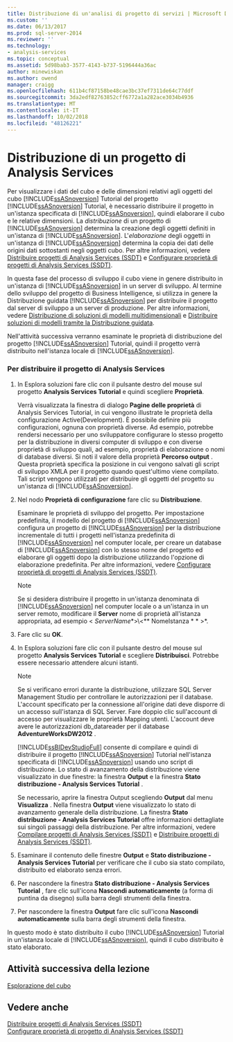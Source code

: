```yaml
---
title: Distribuzione di un'analisi di progetto di servizi | Microsoft Docs
ms.custom: ''
ms.date: 06/13/2017
ms.prod: sql-server-2014
ms.reviewer: ''
ms.technology:
- analysis-services
ms.topic: conceptual
ms.assetid: 5d98bab3-3577-4143-b737-5196444a36ac
author: minewiskan
ms.author: owend
manager: craigg
ms.openlocfilehash: 611b4cf87158be48cae3bc37ef7311de64c77ddf
ms.sourcegitcommit: 3da2edf82763852cff6772a1a282ace3034b4936
ms.translationtype: MT
ms.contentlocale: it-IT
ms.lasthandoff: 10/02/2018
ms.locfileid: "48126221"
---
```

# <a name="deploying-an-analysis-services-project"></a>Distribuzione di un progetto di Analysis Services
  Per visualizzare i dati del cubo e delle dimensioni relativi agli oggetti del cubo [!INCLUDE[ssASnoversion](../includes/ssasnoversion-md.md)] Tutorial del progetto [!INCLUDE[ssASnoversion](../includes/ssasnoversion-md.md)] Tutorial, è necessario distribuire il progetto in un'istanza specificata di [!INCLUDE[ssASnoversion](../includes/ssasnoversion-md.md)], quindi elaborare il cubo e le relative dimensioni. La *distribuzione* di un progetto di [!INCLUDE[ssASnoversion](../includes/ssasnoversion-md.md)] determina la creazione degli oggetti definiti in un'istanza di [!INCLUDE[ssASnoversion](../includes/ssasnoversion-md.md)]. L'*elaborazione* degli oggetti in un'istanza di [!INCLUDE[ssASnoversion](../includes/ssasnoversion-md.md)] determina la copia dei dati delle origini dati sottostanti negli oggetti cubo. Per altre informazioni, vedere [Distribuire progetti di Analysis Services &#40;SSDT&#41;](multidimensional-models/deploy-analysis-services-projects-ssdt.md) e [Configurare proprietà di progetti di Analysis Services &#40;SSDT&#41;](multidimensional-models/configure-analysis-services-project-properties-ssdt.md).  
  
 In questa fase del processo di sviluppo il cubo viene in genere distribuito in un'istanza di [!INCLUDE[ssASnoversion](../includes/ssasnoversion-md.md)] in un server di sviluppo. Al termine dello sviluppo del progetto di Business Intelligence, si utilizza in genere la Distribuzione guidata [!INCLUDE[ssASnoversion](../includes/ssasnoversion-md.md)] per distribuire il progetto dal server di sviluppo a un server di produzione. Per altre informazioni, vedere [Distribuzione di soluzioni di modelli multidimensionali](multidimensional-models/multidimensional-model-solution-deployment.md) e [Distribuire soluzioni di modelli tramite la Distribuzione guidata](multidimensional-models/deploy-model-solutions-using-the-deployment-wizard.md).  
  
 Nell'attività successiva verranno esaminate le proprietà di distribuzione del progetto [!INCLUDE[ssASnoversion](../includes/ssasnoversion-md.md)] Tutorial, quindi il progetto verrà distribuito nell'istanza locale di [!INCLUDE[ssASnoversion](../includes/ssasnoversion-md.md)].  
  
### <a name="to-deploy-the-analysis-services-project"></a>Per distribuire il progetto di Analysis Services  
  
1.  In Esplora soluzioni fare clic con il pulsante destro del mouse sul progetto **Analysis Services Tutorial** e quindi scegliere **Proprietà**.  
  
     Verrà visualizzata la finestra di dialogo **Pagine delle proprietà** di Analysis Services Tutorial, in cui vengono illustrate le proprietà della configurazione Active(Development). È possibile definire più configurazioni, ognuna con proprietà diverse. Ad esempio, potrebbe rendersi necessario per uno sviluppatore configurare lo stesso progetto per la distribuzione in diversi computer di sviluppo e con diverse proprietà di sviluppo quali, ad esempio, proprietà di elaborazione o nomi di database diversi. Si noti il valore della proprietà **Percorso output** . Questa proprietà specifica la posizione in cui vengono salvati gli script di sviluppo XMLA per il progetto quando quest'ultimo viene compilato. Tali script vengono utilizzati per distribuire gli oggetti del progetto su un'istanza di [!INCLUDE[ssASnoversion](../includes/ssasnoversion-md.md)].  
  
2.  Nel nodo **Proprietà di configurazione** fare clic su **Distribuzione**.  
  
     Esaminare le proprietà di sviluppo del progetto. Per impostazione predefinita, il modello del progetto di [!INCLUDE[ssASnoversion](../includes/ssasnoversion-md.md)] configura un progetto di [!INCLUDE[ssASnoversion](../includes/ssasnoversion-md.md)] per la distribuzione incrementale di tutti i progetti nell'istanza predefinita di [!INCLUDE[ssASnoversion](../includes/ssasnoversion-md.md)] nel computer locale, per creare un database di [!INCLUDE[ssASnoversion](../includes/ssasnoversion-md.md)] con lo stesso nome del progetto ed elaborare gli oggetti dopo la distribuzione utilizzando l'opzione di elaborazione predefinita. Per altre informazioni, vedere [Configurare proprietà di progetti di Analysis Services &#40;SSDT&#41;](multidimensional-models/configure-analysis-services-project-properties-ssdt.md).  
  
    > [!NOTE]  
    >  Se si desidera distribuire il progetto in un'istanza denominata di [!INCLUDE[ssASnoversion](../includes/ssasnoversion-md.md)] nel computer locale o a un'istanza in un server remoto, modificare il **Server** nome di proprietà all'istanza appropriata, ad esempio \<  *ServerName**>\\<** NomeIstanza * * >*.  
  
3.  Fare clic su **OK**.  
  
4.  In Esplora soluzioni fare clic con il pulsante destro del mouse sul progetto **Analysis Services Tutorial** e scegliere **Distribuisci**. Potrebbe essere necessario attendere alcuni istanti.  
  
    > [!NOTE]  
    >  Se si verificano errori durante la distribuzione, utilizzare SQL Server Management Studio per controllare le autorizzazioni per il database. L'account specificato per la connessione all'origine dati deve disporre di un accesso sull'istanza di SQL Server. Fare doppio clic sull'account di accesso per visualizzare le proprietà Mapping utenti. L'account deve avere le autorizzazioni db_datareader per il database **AdventureWorksDW2012** .  
  
     [!INCLUDE[ssBIDevStudioFull](../includes/ssbidevstudiofull-md.md)] consente di compilare e quindi di distribuire il progetto [!INCLUDE[ssASnoversion](../includes/ssasnoversion-md.md)] Tutorial nell'istanza specificata di [!INCLUDE[ssASnoversion](../includes/ssasnoversion-md.md)] usando uno script di distribuzione. Lo stato di avanzamento della distribuzione viene visualizzato in due finestre: la finestra **Output** e la finestra **Stato distribuzione - Analysis Services Tutorial** .  
  
     Se necessario, aprire la finestra Output scegliendo **Output** dal menu **Visualizza** . Nella finestra **Output** viene visualizzato lo stato di avanzamento generale della distribuzione. La finestra **Stato distribuzione - Analysis Services Tutorial** offre informazioni dettagliate sui singoli passaggi della distribuzione. Per altre informazioni, vedere [Compilare progetti di Analysis Services &#40;SSDT&#41;](multidimensional-models/build-analysis-services-projects-ssdt.md) e [Distribuire progetti di Analysis Services &#40;SSDT&#41;](multidimensional-models/deploy-analysis-services-projects-ssdt.md).  
  
5.  Esaminare il contenuto delle finestre **Output** e **Stato distribuzione - Analysis Services Tutorial** per verificare che il cubo sia stato compilato, distribuito ed elaborato senza errori.  
  
6.  Per nascondere la finestra **Stato distribuzione - Analysis Services Tutorial** , fare clic sull'icona **Nascondi automaticamente** (a forma di puntina da disegno) sulla barra degli strumenti della finestra.  
  
7.  Per nascondere la finestra **Output** fare clic sull'icona **Nascondi automaticamente** sulla barra degli strumenti della finestra.  
  
 In questo modo è stato distribuito il cubo [!INCLUDE[ssASnoversion](../includes/ssasnoversion-md.md)] Tutorial in un'istanza locale di [!INCLUDE[ssASnoversion](../includes/ssasnoversion-md.md)], quindi il cubo distribuito è stato elaborato.  
  
## <a name="next-task-in-lesson"></a>Attività successiva della lezione  
 [Esplorazione del cubo](lesson-2-6-browsing-the-cube.md)  
  
## <a name="see-also"></a>Vedere anche  
 [Distribuire progetti di Analysis Services &#40;SSDT&#41;](multidimensional-models/deploy-analysis-services-projects-ssdt.md)   
 [Configurare proprietà di progetto di Analysis Services &#40;SSDT&#41;](multidimensional-models/configure-analysis-services-project-properties-ssdt.md)  
  
  
